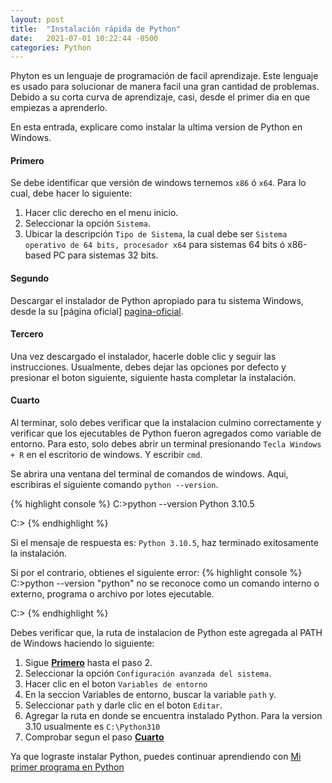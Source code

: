 ```yaml
---
layout: post
title:  "Instalación rápida de Python"
date:   2021-07-01 10:22:44 -0500
categories: Python
---
```


Phyton es un lenguaje de programación de facil aprendizaje.  Este lenguaje es usado para solucionar de manera facil una gran cantidad de problemas.  Debido a su corta curva de aprendizaje, casi, desde el primer dia en que empiezas a aprenderlo.

En esta entrada, explicare como instalar la ultima version de Python en Windows.

#### Primero ####
Se debe identificar que versión de windows ternemos `x86` ó `x64`. Para lo cual, debe hacer lo siguiente:
1. Hacer clic derecho en el menu inicio.
2. Seleccionar la opción `Sistema`.
3. Ubicar la descripción `Tipo de Sistema`, la cual debe ser `Sistema operativo de 64 bits, procesador x64` para sistemas 64 bits ó x86-based PC para sistemas 32 bits.

#### Segundo ####
Descargar el instalador de Python apropiado para tu sistema Windows, desde la su [página oficial] [pagina-oficial].

#### Tercero ####
Una vez descargado el instalador, hacerle doble clic y seguir las instrucciones.  Usualmente, debes dejar las opciones por defecto y presionar el boton siguiente, siguiente hasta completar la instalación.

#### Cuarto ####
Al terminar, solo debes verificar que la instalacion culmino correctamente y verificar que los ejecutables de Python fueron agregados como variable de entorno.  Para esto, solo debes abrir un terminal presionando `Tecla Windows + R` en el escritorio de windows.  Y escribir `cmd`.

Se abrira una ventana del terminal de comandos de windows.  Aqui, escribiras el siguiente comando
`python --version`.  

{% highlight console %}
C:\>python --version
Python 3.10.5

C:\>
{% endhighlight %}

Si el mensaje de respuesta es: `Python 3.10.5`, haz terminado exitosamente la instalación.

Si por el contrario, obtienes el siguiente error:
{% highlight console %}
C:\>python --version
"python" no se reconoce como un comando interno o externo,
programa o archivo por lotes ejecutable.

C:\>
{% endhighlight %}

Debes verificar que, la ruta de instalacion de Python este agregada al PATH de Windows haciendo lo siguiente:
1. Sigue [**Primero**](#primero) hasta el paso 2.
2. Seleccionar la opción `Configuración avanzada del sistema`.
3. Hacer clic en el boton `Variables de entorno`
4. En la seccion Variables de entorno, buscar la variable `path` y.
5. Seleccionar `path` y darle clic en el boton `Editar`.
6. Agregar la ruta en donde se encuentra instalado Python. Para la version 3.10 usualmente es `C:\Python310`
7. Comprobar segun el paso [**Cuarto**](#cuarto)


Ya que lograste instalar Python, puedes continuar aprendiendo con [Mi primer programa en Python][next-post]


[pagina-oficial]: https://www.python.org/downloads/windows/
[next-post]: https://erossiano.github.io/python/2022/07/01/mi-primer-programa.html

